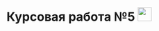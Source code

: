 <h1 align="center">Курсовая работа №5
<img src="https://github.com/blackcater/blackcater/raw/main/images/Hi.gif" height="32"/></h1>

